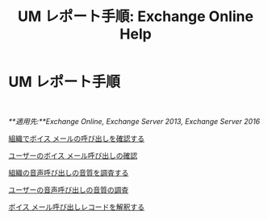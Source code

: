 ﻿---
title: 'UM レポート手順: Exchange Online Help'
TOCTitle: UM レポート手順
ms:assetid: 5b58a2ed-3780-4a0e-87f6-e19e6e49640c
ms:mtpsurl: https://technet.microsoft.com/ja-jp/library/JJ851066(v=EXCHG.150)
ms:contentKeyID: 50555785
ms.date: 05/22/2018
mtps_version: v=EXCHG.150
ms.translationtype: HT
---

# UM レポート手順

 

_**適用先:**Exchange Online, Exchange Server 2013, Exchange Server 2016_

[組織でボイス メールの呼び出しを確認する](review-the-voice-mail-calls-in-your-organization-exchange-2013-help.md)

[ユーザーのボイス メール呼び出しの確認](review-the-voice-mail-calls-for-a-user-exchange-2013-help.md)

[組織の音声呼び出しの音質を調査する](investigate-the-audio-quality-of-voice-calls-in-your-organization-exchange-2013-help.md)

[ユーザーの音声呼び出しの音質の調査](investigate-the-audio-quality-of-voice-calls-for-a-user-exchange-2013-help.md)

[ボイス メール呼び出しレコードを解釈する](interpret-voice-mail-call-records-exchange-2013-help.md)

